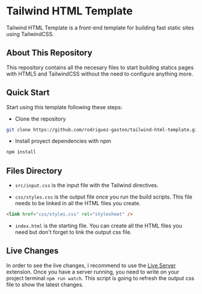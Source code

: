 # **Tailwind HTML Template**

Tailwind HTML Template is a front-end template for building fast static sites using TailwindCSS.

## About This Repository

This repository contains all the necesary files to start building statics pages with HTML5 and TailwindCSS without the need to configure anything more.

## Quick Start

Start using this template following these steps:

- Clone the repository

```bash
git clone https://github.com/rodriguez-gaston/tailwind-html-template.git
```

- Install proyect dependencies with npm

```bash
npm install
```

## Files Directory

- `src/input.css` is the input file with the Tailwind directives.

- `css/styles.css` is the output file once you run the build scripts. This file needs to be linked in all the HTML files you create.

```html
<link href="css/styles.css" rel="stylesheet" />
```

- `index.html` is the starting file. You can create all the HTML files you need but don't forget to link the output css file.

## Live Changes

In order to see the live changes, I recommend to use the [Live Server](https://marketplace.visualstudio.com/items?itemName=ritwickdey.LiveServer) extension. Once you have a server running, you need to write on your project terminal `npm run watch`. This script is going to refresh the output css file to show the latest changes.
